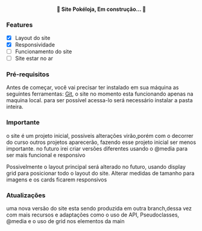 <h4 align="center"> 
	🚧  Site Pokéloja, Em construção...  🚧
</h4>

### Features
- [X] Layout do site
- [X] Responsividade
- [ ] Funcionamento do site
- [ ] Site estar no ar

### Pré-requisitos
Antes de começar, você vai precisar ter instalado em sua máquina as seguintes ferramentas:
[Git](https://git-scm.com), o site no momento esta funcionando apenas na maquina local.
para ser possível acessa-lo será necessário instalar a pasta inteira.

### Importante
o site é um projeto inicial, possiveis alterações virão,porém com o decorrer do curso
outros projetos aparecerão, fazendo esse projeto inicial ser menos importante.
no futuro irei criar versões diferentes usando o  @media para ser mais funcional e responsivo

Possivelmente o layout principal será alterado no futuro, usando display grid para posicionar todo
o layout do site. Alterar medidas de tamanho para imagens e os cards ficarem responsivos

### Atualizações
uma nova versão do site esta sendo produzida em outra branch,dessa vez com mais recursos e adaptações
como o uso de API, Pseudoclasses, @media e o uso de grid nos elementos da main
 
